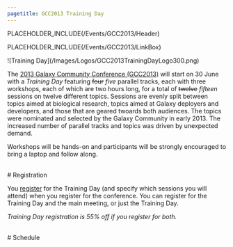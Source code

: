 ```yaml
---
pagetitle: GCC2013 Training Day
---
```

PLACEHOLDER_INCLUDE(/Events/GCC2013/Header)



PLACEHOLDER_INCLUDE(/Events/GCC2013/LinkBox)

<div class='left'>![Training Day](/Images/Logos/GCC2013TrainingDayLogo300.png)</div>

The [2013 Galaxy Community Conference (GCC2013)](/Events/GCC2013) will start on 30 June with a *Training Day* featuring ~~four~~ *five* parallel tracks, each with three workshops, each of which are two hours long, for a total of ~~twelve~~ *fifteen* sessions on twelve different topics.  Sessions are evenly split between topics aimed at biological research, topics aimed at Galaxy deployers and developers, and those that are geared twoards both audiences.  The topics were nominated and selected by the Galaxy Community in early 2013. The increased number of parallel tracks and topics was driven by unexpected demand.

Workshops will be hands-on and participants will be strongly encouraged to bring a laptop and follow along.


<br />
# Registration



You [register](/Events/GCC2013/Register) for the Training Day (and specify which sessions you will attend) when you register for the conference.  You can register for the Training Day and the main meeting, or just the Training Day. 

*Training Day registration is 55% off if you register for both.*

<br />
# Schedule

